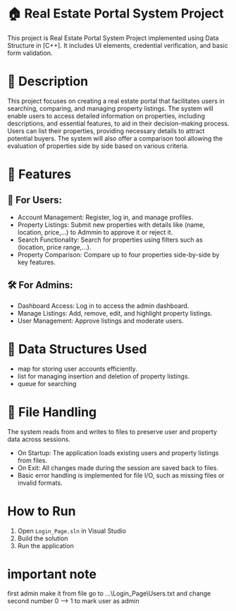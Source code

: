 # 🏠 Real Estate Portal System Project 
This project is Real Estate Portal System Project implemented using Data Structure in [C++]. It includes UI elements, credential verification, and basic form validation.


# 📌 Description
This project focuses on creating a real estate portal that facilitates users in searching, comparing, and managing property listings.
The system will enable users to access detailed information on properties, including descriptions, and essential features, to aid in their decision-making process.
Users can list their properties, providing necessary details to attract potential buyers.
The system will also offer a comparison tool allowing the evaluation of properties side by side based on various criteria.


# 🚀 Features
## 🔐 For Users:
- Account Management: Register, log in, and manage profiles.
- Property Listings: Submit new properties with details like (name, location, price,...) to Admmin to approve it or reject it.
- Search Functionality: Search for properties using filters such as (location, price range,...).
- Property Comparison: Compare up to four properties side-by-side by key features.
## 🛠️ For Admins:
- Dashboard Access: Log in to access the admin dashboard.
- Manage Listings: Add, remove, edit, and highlight property listings.
- User Management: Approve listings and moderate users.


# 💾 Data Structures Used
- map for storing user accounts efficiently.
- list for managing insertion and deletion of property listings.
- queue for searching

# 📂 File Handling
The system reads from and writes to files to preserve user and property data across sessions.
- On Startup: The application loads existing users and property listings from files.
- On Exit: All changes made during the session are saved back to files.
- Basic error handling is implemented for file I/O, such as missing files or invalid formats.


# How to Run
1. Open `Login_Page.sln` in Visual Studio
2. Build the solution
3. Run the application

# important note
first admin make it from file 
go to ...\Login_Page\Users.txt and change second number 0 --> 1 to mark user as admin
